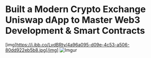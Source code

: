 # Built a Modern Crypto Exchange Uniswap dApp to Master Web3 Development & Smart Contracts
[img]https://i.ibb.co/LvdBRty/4a96a095-d09e-4c53-a506-80dd922eb5b8.jpg[/img]
![Imgur](https://i.imgur.com/ccieOaR.jpg)


